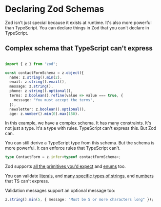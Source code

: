 # Declaring Zod Schemas

Zod isn't just special because it exists at runtime. It's also more powerful than TypeScript. You can declare things in Zod that you can't declare in TypeScript.

## Complex schema that TypeScript can't express

```ts

import { z } from "zod";

const contactFormSchema = z.object({
  name: z.string().min(2),
  email: z.string().email(),
  message: z.string(),
  phone: z.string().optional(),
  terms: z.boolean().refine(value => value === true, {
    message: "You must accept the terms",
  }),
  newsletter: z.boolean().optional(),
  age: z.number().min(0).max(150).
```

In this example, we have a complex schema. It has many constraints. It's not just a type. It's a type with rules. TypeScript can't express this. But Zod can.

You can still derive a TypeScript type from this schema. But the schema is more powerful. It can enforce rules that TypeScript can't.

```ts
type ContactForm = z.infer<typeof contactFormSchema>;
```

Zod supports [all the primitives you'd expect](https://zod.dev/?id=primitives) and [enums](https://zod.dev/?id=zod-enums) too.

You can validate [literals](https://zod.dev/?id=literals), and [many specific types of strings](https://zod.dev/?id=strings), and [numbers](https://zod.dev/?id=numbers) that TS can't express.

Validation messages support an optional message too:

```ts
z.string().min(5, { message: "Must be 5 or more characters long" });
```
